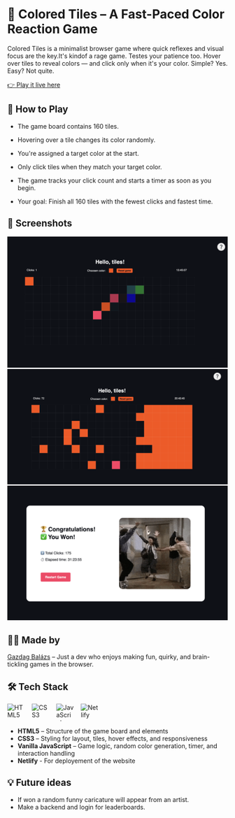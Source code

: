# 🎨 Colored Tiles – A Fast-Paced Color Reaction Game

Colored Tiles is a minimalist browser game where quick reflexes and visual focus are the key.It's kindof a rage game. Testes your patience too. Hover over tiles to reveal colors — and click only when it's your color. Simple? Yes. Easy? Not quite.

[👉 Play it live here](https://160tiles.netlify.app/)

## 🧠 How to Play
* The game board contains 160 tiles.

* Hovering over a tile changes its color randomly.

* You're assigned a target color at the start.

* Only click tiles when they match your target color.

* The game tracks your click count and starts a timer as soon as you begin.

* Your goal: Finish all 160 tiles with the fewest clicks and fastest time.

## 📸 Screenshots
![alt text](/assets/images/gamescreen.png)
![alt text](/assets//images/playing.png)
![alt text](/assets/images/won.png)

## 👨‍💻 Made by
[Gazdag Balázs](https://github.com/GazdagB) – Just a dev who enjoys making fun, quirky, and brain-tickling games in the browser.

## 🛠️ Tech Stack


<p align="left" style="display: flex; flex-wrap: wrap; gap: 16px; align-items: center;">

  <!-- Core Web Tech -->
  <img src="https://cdn.jsdelivr.net/gh/devicons/devicon/icons/html5/html5-original.svg" alt="HTML5" width="40" height="40"/>
  <img src="https://cdn.jsdelivr.net/gh/devicons/devicon/icons/css3/css3-original.svg" alt="CSS3" width="40" height="40"/>
  <img src="https://cdn.jsdelivr.net/gh/devicons/devicon/icons/javascript/javascript-original.svg" alt="JavaScript" width="40" height="40"/>

  <!-- Deployment -->
  <img src="https://static-00.iconduck.com/assets.00/netlify-icon-2045x2048-j2yz3d5y.png" alt="Netlify" width="40" height="40"/>
</p>

- **HTML5** – Structure of the game board and elements  
- **CSS3** – Styling for layout, tiles, hover effects, and responsiveness  
- **Vanilla JavaScript** – Game logic, random color generation, timer, and interaction handling  
- **Netlify** - For deployement of the website

## 💡 Future ideas

- If won a random funny caricature will appear from an artist. 
- Make a backend and login for leaderboards. 